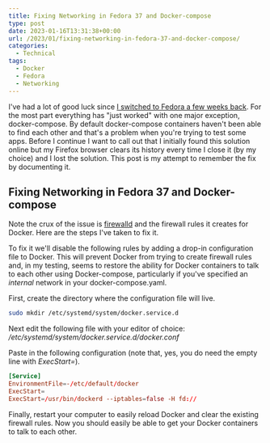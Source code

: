 ```yaml
---
title: Fixing Networking in Fedora 37 and Docker-compose
type: post
date: 2023-01-16T13:31:38+00:00
url: /2023/01/fixing-networking-in-fedora-37-and-docker-compose/
categories:
  - Technical
tags:
  - Docker
  - Fedora
  - Networking
---
```


I've had a lot of good luck since [I switched to Fedora a few weeks back][1]. For the most part everything has "just worked" with one major exception, docker-compose. By default docker-compose containers haven't been able to find each other and that's a problem when you're trying to test some apps.
Before I continue I want to call out that I initially found this solution online but my Firefox browser clears its history every time I close it (by my choice) and I lost the solution. This post is my attempt to remember the fix by documenting it.

## Fixing Networking in Fedora 37 and Docker-compose

Note the crux of the issue is [firewalld][2] and the firewall rules it creates for Docker. Here are the steps I've taken to fix it.

To fix it we'll disable the following rules by adding a drop-in configuration file to Docker. This will prevent Docker from trying to create firewall rules and, in my testing, seems to restore the ability for Docker containers to talk to each other using Docker-compose, particularly if you've specified an _internal_ network in your docker-compose.yaml.

First, create the directory where the configuration file will live.

``` bash
sudo mkdir /etc/systemd/system/docker.service.d
```

Next edit the following file with your editor of choice: _/etc/systemd/system/docker.service.d/docker.conf_

Paste in the following configuration (note that, yes, you do need the empty line with _ExecStart=_).

``` toml
[Service]
EnvironmentFile=-/etc/default/docker
ExecStart=
ExecStart=/usr/bin/dockerd --iptables=false -H fd://
```

Finally, restart your computer to easily reload Docker and clear the existing firewall rules. Now you should easily be able to get your Docker containers to talk to each other.

 [1]: /2023/01/thoughts-on-moving-from-ubuntu-to-fedora/
 [2]: https://firewalld.org